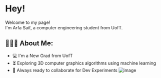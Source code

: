 <h1> Hey!</h1>


<p>Welcome to my page! </br> I'm Arfa Saif, a computer engineering student from UofT. </p>

<h2 align="left">👩🏼‍💻 About Me: </h2>

- :computer: I'm a New Grad from UofT
- :hourglass_flowing_sand:  Exploring 3D computer graphics algorithms using machine learning 
- :rocket: Always ready to collaborate for Dev Experiments
![image](https://user-images.githubusercontent.com/48233453/153281413-585cbced-f912-4c78-b28c-7a8fbb89c8dd.png)


<!---
ArfaSaif/ArfaSaif is a ✨ special ✨ repository because its `README.md` (this file) appears on your GitHub profile.
You can click the Preview link to take a look at your changes.
--->
